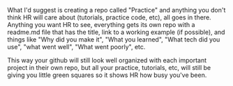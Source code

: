 What I'd suggest is creating a repo called "Practice" and anything you don't think HR will care about (tutorials, practice code, etc), all goes in there. Anything you want HR to see, everything gets its own repo with a readme.md file that has the title, link to a working example (if possible), and things like "Why did you make it", "What you learned", "What tech did you use", "what went well", "What went poorly", etc.

This way your github will still look well organized with each important project in their own repo, but all your practice, tutorials, etc, will still be giving you little green squares so it shows HR how busy you've been.
